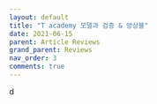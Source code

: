 ```yaml
---
layout: default
title: "T academy 모델과 검증 & 앙상블"
date: 2021-06-15
parent: Article Reviews
grand_parent: Reviews
nav_order: 3
comments: true
---
```


d

